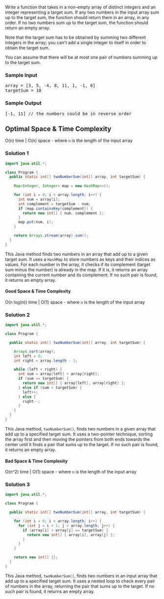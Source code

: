 <div class="html">
<p>
  Write a function that takes in a non-empty array of distinct integers and an
  integer representing a target sum. If any two numbers in the input array sum
  up to the target sum, the function should return them in an array, in any
  order. If no two numbers sum up to the target sum, the function should return
  an empty array.
</p>
<p>
  Note that the target sum has to be obtained by summing two different integers
  in the array; you can't add a single integer to itself in order to obtain the
  target sum.
</p>
<p>
  You can assume that there will be at most one pair of numbers summing up to
  the target sum.
</p>
<h3>Sample Input</h3>
<pre><span class="CodeEditor-promptParameter">array</span> = [3, 5, -4, 8, 11, 1, -1, 6]
<span class="CodeEditor-promptParameter">targetSum</span> = 10
</pre>
<h3>Sample Output</h3>
<pre>[-1, 11] <span class="CodeEditor-promptComment">// the numbers could be in reverse order</span>
</pre>
</div>

## Optimal Space & Time Complexity
O(n) time | O(n) space - where `n` is the length of the input array

### Solution 1

```java
import java.util.*;

class Program {
  public static int[] twoNumberSum(int[] array, int targetSum) {
    
    Map<Integer, Integer> map = new HashMap<>();

    for (int i = 0; i < array.length; i++) {
      int num = array[i];
      int complement = targetSum - num;
      if (map.containsKey(complement)) {
        return new int[] { num, complement };
      }
      map.put(num, i);
    }

    return Arrays.stream(array).sum();
  }
}
```

This Java method finds two numbers in an array that add up to a given target sum. It uses a `HashMap` to store numbers as keys and their indices as values. For each number in the array, it checks if its complement (target sum minus the number) is already in the map. If it is, it returns an array containing the current number and its complement. If no such pair is found, it returns an empty array.

#### Good Space & Time Complexity
O(n log(n)) time | O(1) space - where `n` is the length of the input array

### Solution 2

```java
import java.util.*;

class Program {

  public static int[] twoNumberSum(int[] array, int targetSum) {

    Arrays.sort(array);
    int left = 0;
    int right = array.length - 1;

    while (left < right) {
      int sum = array[left] + array[right];
      if (sum == targetSum) {
        return new int[] { array[left], array[right] };
      } else if (sum < targetSum) {
        left++;
      } else {
        right--;
      }
    }
  }
}
```

This Java method, `twoNumberSum()`, finds two numbers in a given array that add up to a specified target sum. It uses a two-pointer technique, sorting the array first and then moving the pointers from both ends towards the center until it finds a pair that sums up to the target. If no such pair is found, it returns an empty array.

#### Bad Space & Time Complexity
O(n^2) time | O(1) space - where `n` is the length of the input array

### Solution 3

```java
import java.util.*;

class Program {

  public static int[] twoNumberSum(int[] array, int targetSum) {

    for (int i = 0; i < array.length; i++) {
      for (int j = i + 1; j < array.length; j++) {
        if (array[i] + array[j] == targetSum) {
          return new int[] { array[i], array[j] };
        }
      }
    }

    return new int[] {};
  }
}
```

This Java method, `twoNumberSum()`, finds two numbers in an input array that add up to a specified target sum. It uses a nested loop to check every pair of numbers in the array, returning the pair that sums up to the target. If no such pair is found, it returns an empty array.